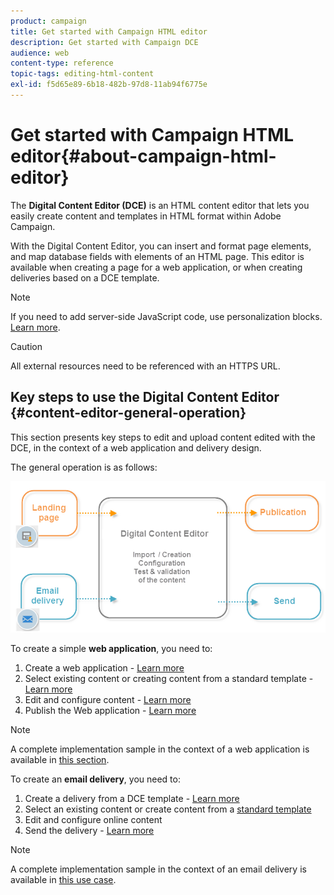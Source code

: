 ```yaml
---
product: campaign
title: Get started with Campaign HTML editor
description: Get started with Campaign DCE
audience: web
content-type: reference
topic-tags: editing-html-content
exl-id: f5d65e89-6b18-482b-97d8-11ab94f6775e
---
```

# Get started with Campaign HTML editor{#about-campaign-html-editor}

The **Digital Content Editor (DCE)** is an HTML content editor that lets you easily create content and templates in HTML format within Adobe Campaign.

With the Digital Content Editor, you can insert and format page elements, and map database fields with elements of an HTML page. This editor is available when creating a page for a web application, or when creating deliveries based on a DCE template.

>[!NOTE]
>
>If you need to add server-side JavaScript code, use personalization blocks. [Learn more](../../../common/delivery/using/personalization-blocks.md).

>[!CAUTION]
>
>All external resources need to be referenced with an HTTPS URL.

## Key steps to use the Digital Content Editor {#content-editor-general-operation}

This section presents key steps to edit and upload content edited with the DCE, in the context of a web application and delivery design.

The general operation is as follows: 

![](assets/dce_schema.png)

To create a simple **web application**, you need to:

1. Create a web application - [Learn more](creating-a-landing-page.md)
1. Select existing content or creating content from a standard template - [Learn more](template-management.md)
1. Edit and configure content - [Learn more](editing-content.md)
1. Publish the Web application - [Learn more](creating-a-landing-page.md#step-3---publishing-content)

>[!NOTE]
>
>A complete implementation sample in the context of a web application is available in  [this section](creating-a-landing-page.md).

To create an **email delivery**, you need to:

1. Create a delivery from a DCE template - [Learn more](use-case--creating-an-email-delivery.md)
1. Select an existing content or create content from a [standard template](template-management.md)
1. Edit and configure online content
1. Send the delivery - [Learn more](../../../common/delivery/using/steps-about-delivery-creation-steps.md)

>[!NOTE]
>
>A complete implementation sample in the context of an email delivery is available in [this use case](use-case--creating-an-email-delivery.md).
